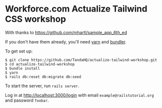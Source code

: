 # Workforce.com Actualize Tailwind CSS workshop

With thanks to https://github.com/mhartl/sample_app_6th_ed

If you don't have them already, you'll need [yarn](https://yarnpkg.com/getting-started/install) and [bundler](https://bundler.io/).

To get set up:

```
$ git clone https://github.com/TandaHQ/actualize-tailwind-workshop.git
$ cd actualize-tailwind-workshop
$ bundle install
$ yarn
$ rails db:reset db:migrate db:seed
```

To start the server, run `rails server`.

Log in at [http://localhost:3000/login](http://localhost:3000/login) with email `example@railstutorial.org` and password `foobar`.
